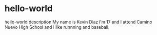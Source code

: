 # hello-world
hello-world description 
My name is Kevin Diaz i'm 17 and I attend Camino Nuevo High School and I like runnning and baseball. 
